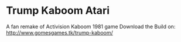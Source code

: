 # Trump Kaboom Atari

A fan remake of Activision Kaboom 1981 game
Download the Build on: http://www.gomesgames.tk/trump-kaboom/
